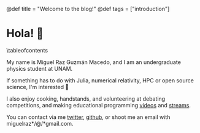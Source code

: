@def title = "Welcome to the blog!"
@def tags = ["introduction"]

# Hola! :wave:

\tableofcontents <!-- you can use \toc as well -->

My name is Miguel Raz Guzmán Macedo, and I am an undergraduate physics student at UNAM. 

If something has to do with Julia, numerical relativity, HPC or open source science, I'm interested :muscle:

 I also enjoy cooking, handstands, and volunteering at debating competitions, and making educational programming [videos](https://www.youtube.com/channel/UC840v4b_71e78fmPHiCPQVg) and [streams](https://www.twitch.tv/BrainRPG).

You can contact via me [twitter](https://twitter.com/miguelraz_), [github](https://github.com/miguelraz), or shoot me an email with miguelraz*/@/*gmail.com.

